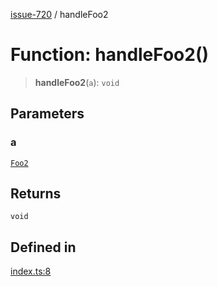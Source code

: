 [issue-720](../README.md) / handleFoo2

# Function: handleFoo2()

> **handleFoo2**(`a`): `void`

## Parameters

### a

[`Foo2`](../type-aliases/Foo2.md)

## Returns

`void`

## Defined in

[index.ts:8](https://github.com/typedoc2md/typedoc-plugin-markdown-scratchpad/blob/2eaeb4e4d0aad722d3b6fc136108fe96f36eef9a/issues/720/src/index.ts#L8)
